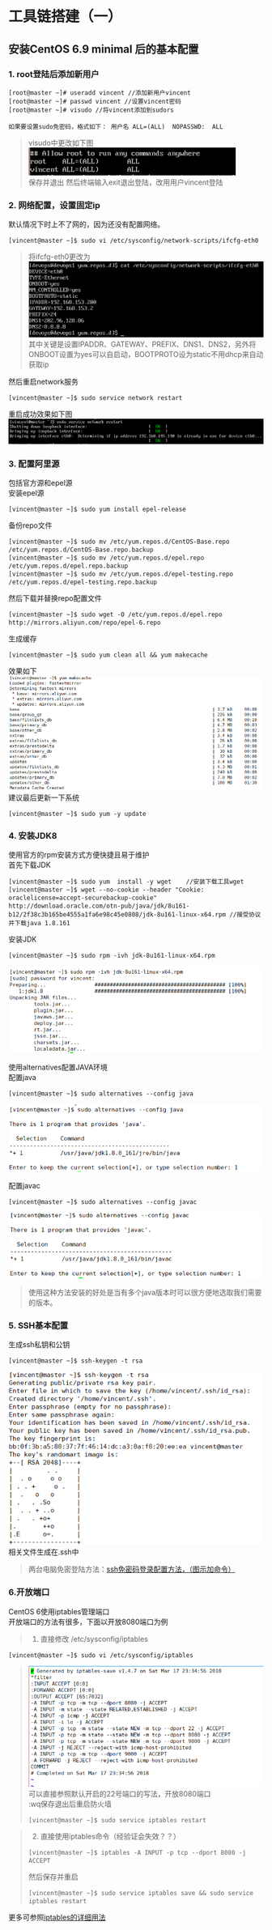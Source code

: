 # 工具链搭建（一） #
## 安装CentOS 6.9 minimal 后的基本配置 ##
### 1. root登陆后添加新用户 ###
```
[root@master ~]# useradd vincent //添加新用户vincent
[root@master ~]# passwd vincent //设置vincent密码
[root@master ~]# visudo //将vincent添加到sudors

如果要设置sudo免密码，格式如下： 用户名 ALL=(ALL)  NOPASSWD:  ALL
```
>visudo中更改如下图  
>![](pic/configure-os/visudo.png)  
>保存并退出
>然后终端输入exit退出登陆，改用用户vincent登陆

### 2. 网络配置，设置固定ip ###
默认情况下时上不了网的，因为还没有配置网络。
```
[vincent@master ~]$ sudo vi /etc/sysconfig/network-scripts/ifcfg-eth0
```
>将ifcfg-eth0更改为  
![](pic/configure-os/modified-ifcfg-eth0.png)  
>其中关键是设置IPADDR、GATEWAY、PREFIX、DNS1、DNS2，另外将ONBOOT设置为yes可以自启动，BOOTPROTO设为static不用dhcp来自动获取ip

然后重启network服务
```
[vincent@master ~]$ sudo service network restart
```
重启成功效果如下图  
![](pic/configure-os/network-service-restart.png)


### 3. 配置阿里源 ###
包括官方源和epel源  
安装epel源
```
[vincent@master ~]$ sudo yum install epel-release
```
备份repo文件
```
[vincent@master ~]$ sudo mv /etc/yum.repos.d/CentOS-Base.repo /etc/yum.repos.d/CentOS-Base.repo.backup
[vincent@master ~]$ sudo mv /etc/yum.repos.d/epel.repo /etc/yum.repos.d/epel.repo.backup
[vincent@master ~]$ sudo mv /etc/yum.repos.d/epel-testing.repo /etc/yum.repos.d/epel-testing.repo.backup
```
然后下载并替换repo配置文件
```
[vincent@master ~]$ sudo wget -O /etc/yum.repos.d/epel.repo http://mirrors.aliyun.com/repo/epel-6.repo
```
生成缓存
```
[vincent@master ~]$ sudo yum clean all && yum makecache
```
效果如下  
![](pic/configure-os/yum-makecache.png)  
建议最后更新一下系统
```
[vincent@master ~]$ sudo yum -y update
```
### 4. 安装JDK8  ###
使用官方的rpm安装方式方便快捷且易于维护  
首先下载JDK
```
[vincent@master ~]$ sudo yum  install -y wget    //安装下载工具wget
[vincent@master ~]$ wget --no-cookie --header "Cookie: oraclelicense=accept-securebackup-cookie" http://download.oracle.com/otn-pub/java/jdk/8u161-b12/2f38c3b165be4555a1fa6e98c45e0808/jdk-8u161-linux-x64.rpm //接受协议并下载java 1.8.161
```
安装JDK
```
[vincent@master ~]$ sudo rpm -ivh jdk-8u161-linux-x64.rpm
```
![](pic/configure-os/rpm-jdk.png)  

使用alternatives配置JAVA环境  
配置java
```
[vincent@master ~]$ sudo alternatives --config java
```
![](pic/configure-os/alternatives-java.png)   

配置javac
```
[vincent@master ~]$ sudo alternatives --config javac
```
![](pic/configure-os/alternatives-javac.png)   

>使用这种方法安装的好处是当有多个java版本时可以很方便地选取我们需要的版本。

### 5. SSH基本配置 ###
生成ssh私钥和公钥  
```
[vincent@master ~]$ ssh-keygen -t rsa
```
![](pic/configure-os/ssh-keygen.png)  
相关文件生成在.ssh中  
>两台电脑免密登陆方法：[ssh免密码登录配置方法，（图示加命令）](http://blog.csdn.net/universe_hao/article/details/52296811)

### 6.开放端口 ###
CentOS 6使用iptables管理端口  
开放端口的方法有很多，下面以开放8080端口为例
>1. 直接修改 /etc/sysconfig/iptables
```
[vincent@master ~]$ sudo vi /etc/sysconfig/iptables
```
>![](pic/configure-os/sysconfig-iptables.png)  
>可以直接参照默认开启的22号端口的写法，开放8080端口  
>:wq保存退出后重启防火墙
>```
>[vincent@master ~]$ sudo service iptables restart
>```

>2. 直接使用iptables命令（经验证会失效？？）
>```
>[vincent@master ~]$ iptables -A INPUT -p tcp --dport 8080 -j ACCEPT
>```
>然后保存并重启
>```
>[vincent@master ~]$ sudo service iptables save && sudo service iptables restart
>```

更多可参照[iptables的详细用法](http://blog.csdn.net/yejinxiong001/article/details/53610028)